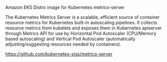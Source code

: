 Amazon EKS Distro image for Kubernetes metrics-server

The Kubernetes Metrics Server is a scalable, efficient source of container resource metrics for Kubernetes built-in autoscaling pipelines. It collects resource metrics from kubelets and exposes them in Kubernetes apiserver through Metrics API for use by Horizontal Pod Autoscaler (CPU/Memory based autoscaling) and Vertical Pod Autoscaler (automatically adjusting/suggesting resources needed by containers).

https://github.com/kubernetes-sigs/metrics-server
